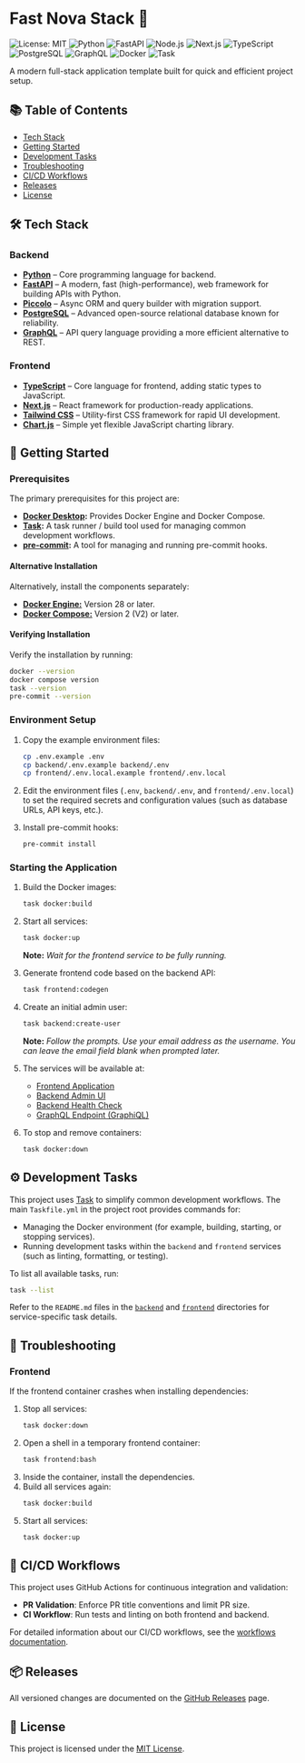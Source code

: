 # Fast Nova Stack 🌟

![License: MIT](https://img.shields.io/badge/License-MIT-yellow?style=for-the-badge)
![Python](https://img.shields.io/badge/python-3.13-blue?style=for-the-badge&logo=python)
![FastAPI](https://img.shields.io/badge/FastAPI-009688?style=for-the-badge&logo=fastapi&logoColor=white)
![Node.js](https://img.shields.io/badge/node.js-22.14-brightgreen?style=for-the-badge&logo=node.js)
![Next.js](https://img.shields.io/badge/Next.js-15.x-black?style=for-the-badge&logo=next.js)
![TypeScript](https://img.shields.io/badge/TypeScript-5.x-3178C6?style=for-the-badge&logo=typescript)
![PostgreSQL](https://img.shields.io/badge/PostgreSQL-17-0074D9?style=for-the-badge&logo=postgresql&logoColor=white)
![GraphQL](https://img.shields.io/badge/GraphQL-E10098?style=for-the-badge&logo=graphql&logoColor=white)
![Docker](https://img.shields.io/badge/Docker-0074D9?style=for-the-badge&logo=docker&logoColor=white)
![Task](https://img.shields.io/badge/Task-43B883?style=for-the-badge&logo=task&logoColor=white)

A modern full-stack application template built for quick and efficient project setup.

## 📚 Table of Contents

- [Tech Stack](#️-tech-stack)
- [Getting Started](#-getting-started)
- [Development Tasks](#️-development-tasks)
- [Troubleshooting](#-troubleshooting)
- [CI/CD Workflows](#-cicd-workflows)
- [Releases](#-releases)
- [License](#-license)

## 🛠️ Tech Stack

### Backend
- **[Python][python]** – Core programming language for backend.
- **[FastAPI][fastapi]** – A modern, fast (high-performance), web framework for building APIs with Python.
- **[Piccolo][piccolo]** – Async ORM and query builder with migration support.
- **[PostgreSQL][postgresql]** – Advanced open-source relational database known for reliability.
- **[GraphQL][graphql]** – API query language providing a more efficient alternative to REST.

### Frontend
- **[TypeScript][typescript]** – Core language for frontend, adding static types to JavaScript.
- **[Next.js][nextjs]** – React framework for production-ready applications.
- **[Tailwind CSS][tailwind]** – Utility-first CSS framework for rapid UI development.
- **[Chart.js][chartjs]** – Simple yet flexible JavaScript charting library.

## 🚀 Getting Started

### Prerequisites

The primary prerequisites for this project are:
- **[Docker Desktop][docker-desktop]:** Provides Docker Engine and Docker Compose.
- **[Task][task]:** A task runner / build tool used for managing common development workflows.
- **[pre-commit][]:** A tool for managing and running pre-commit hooks.

#### Alternative Installation

Alternatively, install the components separately:
- [**Docker Engine:**](https://docs.docker.com/engine/install/) Version 28 or later.
- [**Docker Compose:**](https://docs.docker.com/compose/install/linux/#install-the-plugin-manually) Version 2 (V2) or later.

#### Verifying Installation

Verify the installation by running:
```bash
docker --version
docker compose version
task --version
pre-commit --version
```

### Environment Setup

1. Copy the example environment files:
   ```bash
   cp .env.example .env
   cp backend/.env.example backend/.env
   cp frontend/.env.local.example frontend/.env.local
   ```

2. Edit the environment files (`.env`, `backend/.env`, and `frontend/.env.local`) to set the required secrets and configuration values (such as database URLs, API keys, etc.).

3. Install pre-commit hooks:
   ```bash
   pre-commit install
   ```

### Starting the Application

1. Build the Docker images:
   ```bash
   task docker:build
   ```

2. Start all services:
   ```bash
   task docker:up
   ```
   **Note:** *Wait for the frontend service to be fully running.*

3. Generate frontend code based on the backend API:
   ```bash
   task frontend:codegen
   ```

4. Create an initial admin user:
   ```bash
   task backend:create-user
   ```
   **Note:** *Follow the prompts. Use your email address as the username. You can leave the email field blank when prompted later.*

5. The services will be available at:
   - [Frontend Application](http://localhost:3000)
   - [Backend Admin UI](http://localhost:8000/admin/)
   - [Backend Health Check](http://localhost:8000/health)
   - [GraphQL Endpoint (GraphiQL)](http://localhost:8000/graphql)

6. To stop and remove containers:
   ```bash
   task docker:down
   ```

## ⚙️ Development Tasks

This project uses [Task][] to simplify common development workflows. The main `Taskfile.yml` in the project root provides commands for:

- Managing the Docker environment (for example, building, starting, or stopping services).
- Running development tasks within the `backend` and `frontend` services (such as linting, formatting, or testing).

To list all available tasks, run:

```bash
task --list
```

Refer to the `README.md` files in the [`backend`](./backend/README.md) and [`frontend`](./frontend/README.md) directories for service-specific task details.

## 🧰 Troubleshooting

### Frontend

If the frontend container crashes when installing dependencies:

1. Stop all services:
   ```bash
   task docker:down
   ```
2. Open a shell in a temporary frontend container:
   ```bash
   task frontend:bash
   ```
3. Inside the container, install the dependencies.
4. Build all services again:
   ```bash
   task docker:build
   ```
5. Start all services:
   ```bash
   task docker:up
   ```

## 🔄 CI/CD Workflows

This project uses GitHub Actions for continuous integration and validation:

- **PR Validation**: Enforce PR title conventions and limit PR size.
- **CI Workflow**: Run tests and linting on both frontend and backend.

For detailed information about our CI/CD workflows, see the [workflows documentation](.github/workflows/README.md).

## 📦 Releases

All versioned changes are documented on the [GitHub Releases][releases] page.

## 📄 License

This project is licensed under the [MIT License](./LICENSE).

[chartjs]: https://www.chartjs.org/
[docker-desktop]: https://www.docker.com/products/docker-desktop/
[fastapi]: https://fastapi.tiangolo.com/
[graphql]: https://graphql.org/
[nextjs]: https://nextjs.org/
[piccolo]: https://piccolo-orm.com/
[postgresql]: https://www.postgresql.org/
[pre-commit]: https://pre-commit.com/
[piccolo]: https://piccolo-orm.com/
[postgresql]: https://www.postgresql.org/
[pre-commit]: https://pre-commit.com/
[python]: https://www.python.org/
[releases]: https://github.com/lmiguelvargasf/nova-stack/releases
[tailwind]: https://tailwindcss.com/
[task]: https://taskfile.dev/
[typescript]: https://www.typescriptlang.org/
